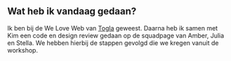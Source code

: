 ## Wat heb ik vandaag gedaan?
Ik ben bij de We Love Web van [Togla](../content2/we-love-web-Togla.md) geweest. Daarna heb ik samen met Kim een code en design review gedaan op de squadpage van Amber, Julia en Stella. We hebben hierbij de stappen gevolgd die we kregen vanuit de workshop. 